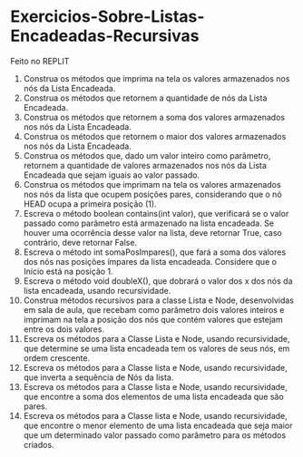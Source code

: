 # Exercicios-Sobre-Listas-Encadeadas-Recursivas
Feito no REPLIT

1) Construa os métodos que imprima na tela os valores armazenados nos nós da Lista Encadeada.
2) Construa os métodos que retornem a quantidade de nós da Lista Encadeada.
3) Construa os métodos que retornem a soma dos valores armazenados nos nós da Lista Encadeada.
4) Construa os métodos que retornem o maior dos valores armazenados nos nós da Lista Encadeada.
5) Construa os métodos que, dado um valor inteiro como parâmetro, retornem a quantidade de valores armazenados nos nós da Lista Encadeada que sejam iguais ao valor passado.
6) Construa os métodos que imprimam na tela os valores armazenados nos nós da lista que ocupem posições pares, considerando que o nó HEAD ocupa a primeira posição (1).
7) Escreva o método boolean contains(int valor), que verificará se o valor passado como parâmetro está armazenado na lista encadeada. Se houver uma ocorrência desse valor na lista, deve retornar True, caso contrário, deve retornar False.
8) Escreva o método int somaPosImpares(), que fará a soma dos valores dos nós nas posições ímpares da lista encadeada. Considere que o Início está na posição 1.
9) Escreva o método void doubleX(), que dobrará o valor dos x dos nós da lista encadeada, usando recursividade.
10) Construa métodos recursivos para a classe Lista e Node, desenvolvidas em sala de aula, que recebam como parâmetro dois valores inteiros e imprimam na tela a posição dos nós que contém valores que estejam entre os dois valores.
11) Escreva os métodos para a Classe Lista e Node, usando recursividade, que determine se uma lista encadeada tem os valores de seus nós, em ordem crescente.
12) Escreva os métodos para a Classe lista e Node, usando recursividade, que inverta a sequência de Nós da lista.
13) Escreva os métodos para a Classe lista e Node, usando recursividade, que encontre a soma dos elementos de uma lista encadeada que são pares.
14) Escreva os métodos para a Classe lista e Node, usando recursividade, que encontre o menor elemento de uma lista encadeada que seja maior que um determinado valor passado como parâmetro para os métodos criados.
